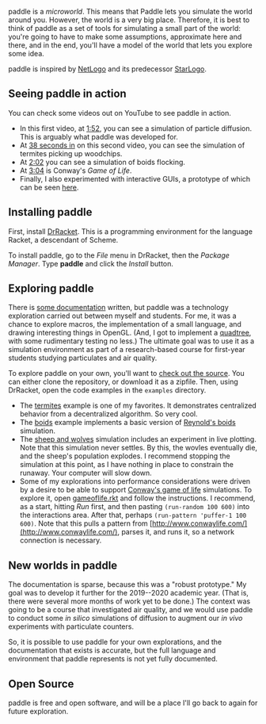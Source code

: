 paddle is a *microworld*. This means that Paddle lets you simulate the world around you. However, the world is a very big place. Therefore, it is best to think of paddle as a set of tools for simulating a small part of the world: you're going to have to make some assumptions, approximate here and there, and in the end, you'll have a model of the world that lets you explore some idea.

paddle is inspired by [NetLogo](https://ccl.northwestern.edu/netlogo/) and its predecessor [StarLogo](https://education.mit.edu/project/starlogo-tng/).

## Seeing paddle in action

You can check some videos out on YouTube to see paddle in action.

* In this first video, at [1:52](https://youtu.be/kCw9F180g8k?t=112), you can see a simulation of particle diffusion. This is arguably what paddle was developed for.
* At [38 seconds in](https://youtu.be/FpMy9QxWnhE?t=38) on this second video, you can see the simulation of termites picking up woodchips.
* At [2:02](https://youtu.be/FpMy9QxWnhE?t=122) you can see a simulation of boids flocking.
* At [3:04](https://youtu.be/FpMy9QxWnhE?t=184) is Conway's *Game of Life*.
* Finally, I also experimented with interactive GUIs, a prototype of which can be seen [here](https://youtu.be/HniGoLgyyuk?t=28).


## Installing paddle

First, install [DrRacket](). This is a programming environment for the language Racket, a descendant of Scheme. 

To install paddle, go to the *File* menu in DrRacket, then the *Package Manager*. Type **paddle** and click the *Install* button. 

## Exploring paddle

There is [some documentation](https://docs.racket-lang.org/paddle@paddle/index.html) written, but paddle was a technology exploration carried out between myself and students. For me, it was a chance to explore macros, the implementation of a small language, and drawing interesting things in OpenGL. (And, I got to implement a [quadtree](https://github.com/jadudm/paddle/blob/explore/src/quadtree.rkt), with some rudimentary testing no less.) The ultimate goal was to use it as a simulation environment as part of a research-based course for first-year students studying particulates and air quality.

To explore paddle on your own, you'll want to [check out the source](https://github.com/jadudm/paddle/tree/master/examples). You can either clone the repository, or download it as a zipfile. Then, using DrRacket, open the code examples in the `examples` directory. 

* The [termites](https://github.com/jadudm/paddle/blob/master/examples/termites.rkt) example is one of my favorites. It demonstrates centralized behavior from a decentralized algorithm. So very cool.
* The [boids](https://github.com/jadudm/paddle/blob/master/examples/boids.rkt) example implements a basic version of [Reynold's boids](https://en.wikipedia.org/wiki/Boids) simulation. 
* The [sheep and wolves](https://github.com/jadudm/paddle/blob/master/examples/sheep-wolves.rkt) simulation includes an experiment in live plotting. Note that this simulation never settles. By this, the wovles eventually die, and the sheep's population explodes. I recommend stopping the simulation at this point, as I have nothing in place to constrain the runaway. Your computer will slow down.
* Some of my explorations into performance considerations were driven by a desire to be able to support [Conway's game of life](https://en.wikipedia.org/wiki/Conway%27s_Game_of_Life) simulations. To explore it, open [gameoflife.rkt](https://github.com/jadudm/paddle/blob/master/examples/gameoflife.rkt) and follow the instructions. I recommend, as a start, hitting *Run* first, and then pasting `(run-random 100 600)` into the interactions area. After that, perhaps `(run-pattern 'puffer-1 100 600)`. Note that this pulls a pattern from [http://www.conwaylife.com/](http://www.conwaylife.com/), parses it, and runs it, so a network connection is necessary.

## New worlds in paddle

The documentation is sparse, because this was a "robust prototype." My goal was to develop it further for the 2019--2020 academic year. (That is, there were several more months of work yet to be done.) The context was going to be a course that investigated air quality, and we would use paddle to conduct some *in silico* simulations of diffusion to augment our *in vivo* experiments with particulate counters. 

So, it is possible to use paddle for your own explorations, and the documentation that exists is accurate, but the full language and environment that paddle represents is not yet fully documented. 

## Open Source

paddle is free and open software, and will be a place I'll go back to again for future exploration.